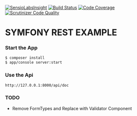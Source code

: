 [![SensioLabsInsight](https://insight.sensiolabs.com/projects/08fd2c1c-d70e-472e-bb19-1de0933edc04/mini.png)](https://insight.sensiolabs.com/projects/08fd2c1c-d70e-472e-bb19-1de0933edc04)
[![Build Status](https://travis-ci.org/mfuehrer82/symfony2-rest-example.svg?branch=master)](https://travis-ci.org/mfuehrer82/symfony2-rest-example)
[![Code Coverage](https://scrutinizer-ci.com/g/mfuehrer82/symfony2-rest-example/badges/coverage.png?b=master)](https://scrutinizer-ci.com/g/mfuehrer82/symfony2-rest-example/?branch=master)
[![Scrutinizer Code Quality](https://scrutinizer-ci.com/g/mfuehrer82/symfony2-rest-example/badges/quality-score.png?b=master)](https://scrutinizer-ci.com/g/mfuehrer82/symfony2-rest-example/?branch=master)

SYMFONY REST EXAMPLE
========================

### Start the App

```sh
$ composer install
$ app/console server:start
```

### Use the Api
```sh
http://127.0.0.1:8000/api/doc
```

### TODO

- Remove FormTypes and Replace with Validator Component
